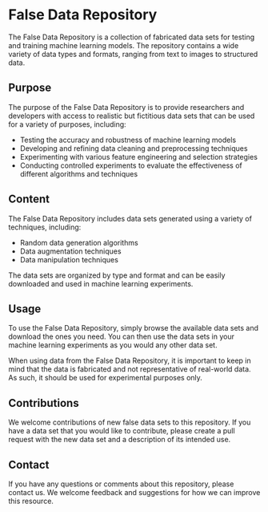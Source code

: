 # False Data Repository

The False Data Repository is a collection of fabricated data sets for testing and training machine learning models. The repository contains a wide variety of data types and formats, ranging from text to images to structured data.

## Purpose

The purpose of the False Data Repository is to provide researchers and developers with access to realistic but fictitious data sets that can be used for a variety of purposes, including:

- Testing the accuracy and robustness of machine learning models
- Developing and refining data cleaning and preprocessing techniques
- Experimenting with various feature engineering and selection strategies
- Conducting controlled experiments to evaluate the effectiveness of different algorithms and techniques

## Content

The False Data Repository includes data sets generated using a variety of techniques, including:

- Random data generation algorithms
- Data augmentation techniques
- Data manipulation techniques

The data sets are organized by type and format and can be easily downloaded and used in machine learning experiments.

## Usage

To use the False Data Repository, simply browse the available data sets and download the ones you need. You can then use the data sets in your machine learning experiments as you would any other data set.

When using data from the False Data Repository, it is important to keep in mind that the data is fabricated and not representative of real-world data. As such, it should be used for experimental purposes only.

## Contributions

We welcome contributions of new false data sets to this repository. If you have a data set that you would like to contribute, please create a pull request with the new data set and a description of its intended use.

## Contact

If you have any questions or comments about this repository, please contact us. We welcome feedback and suggestions for how we can improve this resource.
